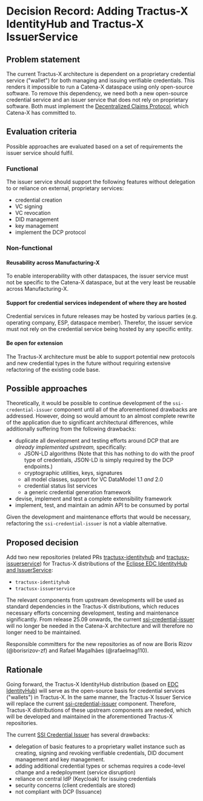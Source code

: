 <!--
#######################################################################

Tractus-X - Special Interest Group (SIG) Architecture

Copyright (c) 2025 Contributors to the Eclipse Foundation

See the NOTICE file(s) distributed with this work for additional
information regarding copyright ownership.

This work is made available under the terms of the
Creative Commons Attribution 4.0 International (CC-BY-4.0) license,
which is available at
https://creativecommons.org/licenses/by/4.0/legalcode.

SPDX-License-Identifier: CC-BY-4.0

#######################################################################
-->

# Decision Record: Adding Tractus-X IdentityHub and Tractus-X IssuerService

## Problem statement

The current Tractus-X architecture is dependent on a proprietary credential service ("wallet") for both managing and issuing verifiable credentials.
This renders it impossible to run a Catena-X dataspace using only open-source software.
To remove this dependency, we need both a new open-source credential service and an issuer service that does not rely on proprietary software.
Both must implement the [Decentralized Claims Protocol](https://eclipse-dataspace-dcp.github.io/decentralized-claims-protocol/), which Catena-X has committed to.

## Evaluation criteria

Possible approaches are evaluated based on a set of requirements the issuer service should fulfil.

### Functional

The issuer service should support the following features without delegation to or reliance on external, proprietary services:

- credential creation
- VC signing
- VC revocation
- DID management
- key management
- implement the DCP protocol

### Non-functional

#### Reusability across Manufacturing-X

To enable interoperability with other dataspaces, the issuer service must not be specific to the Catena-X dataspace, but at the very least be reusable across Manufacturing-X.

#### Support for credential services independent of where they are hosted

Credential services in future releases may be hosted by various parties (e.g. operating company, ESP, dataspace member).
Therefor, the issuer service must not rely on the credential service being hosted by any specific entity.

#### Be open for extension

The Tractus-X architecture must be able to support potential new protocols and new credential types in the future without requiring extensive refactoring of the existing code base.

## Possible approaches

Theoretically, it would be possible to continue development of the `ssi-credential-issuer` component until all of the aforementioned drawbacks are addressed.
However, doing so would amount to an almost complete rewrite of the application due to significant architectural differences, while additionally suffering from the following drawbacks:

- duplicate all development and testing efforts around DCP that are _already implemented upstream,_ specifically:
  - JSON-LD algorithms (Note that this has nothing to do with the proof type of credentials, JSON-LD is simply required by the DCP endpoints.)
  - cryptographic utilities, keys, signatures
  - all model classes, support for VC DataModel 1.1 _and_ 2.0
  - credential status list services
  - a generic credential generation framework
- devise, implement and test a complete extensibility framework
- implement, test, and maintain an admin API to be consumed by portal

Given the development and maintenance efforts that would be necessary, refactoring the `ssi-credential-issuer` is not a viable alternative.

## Proposed decision

Add two new repositories (related PRs [tractusx-identityhub](https://github.com/eclipse-tractusx/.eclipsefdn/pull/117) and [tractusx-issuerservice](https://github.com/eclipse-tractusx/.eclipsefdn/pull/118)) for Tractus-X distributions of the [Eclipse EDC IdentityHub and IssuerService](https://github.com/eclipse-edc/IdentityHub):

- `tractusx-identityhub`
- `tractusx-issuerservice`

The relevant components from upstream developments will be used as standard dependencies in the Tractus-X distributions, which reduces necessary efforts concerning development, testing and maintenance significantly.
From release 25.09 onwards, the current [ssi-credential-issuer](https://github.com/eclipse-tractusx/ssi-credential-issuer) will no longer be needed in the Catena-X architecture and will therefore no longer need to be maintained.

Responsible committers for the new repositories as of now are Boris Rizov (@borisrizov-zf) and Rafael Magalhães (@rafaelmag110).

## Rationale

Going forward, the Tractus-X IdentityHub distribution (based on [EDC IdentityHub](https://github.com/eclipse-edc/IdentityHub)) will serve as the open-source basis for credential services ("wallets") in Tractus-X.
In the same manner, the Tractus-X Issuer Service will replace the current [ssi-credential-issuer](https://github.com/eclipse-tractusx/ssi-credential-issuer) component.
Therefore, Tractus-X distributions of these upstream components are needed, which will be developed and maintained in the aforementioned Tractus-X repositories.

The current [SSI Credential Issuer](https://github.com/eclipse-tractusx/ssi-credential-issuer) has several drawbacks:

- delegation of basic features to a proprietary wallet instance such as creating, signing and revoking verifiable credentials, DID document management and key management.
- adding additional credential types or schemas requires a code-level change and a redeployment (service disruption)
- reliance on central IdP (Keycloak) for issuing credentials
- security concerns (client credentials are stored)
- not compliant with DCP (Issuance)
